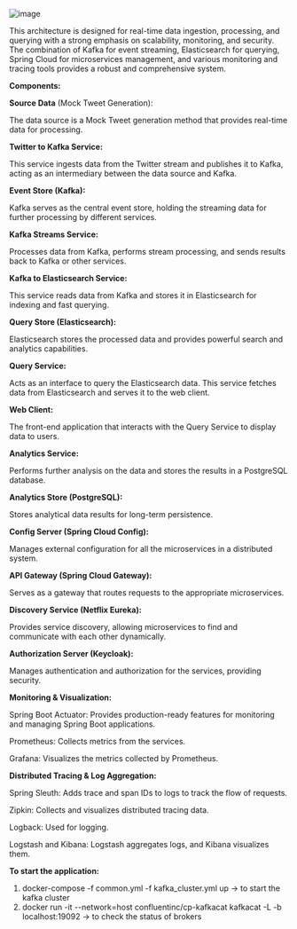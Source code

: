 ![image](https://github.com/vaibhavv1904/Event-Driven-Microservices/assets/41747438/5fd1f6f4-e421-4627-812f-5abe0867f293)

This architecture is designed for real-time data ingestion, processing, and querying with a strong emphasis on scalability, monitoring, and security. The combination of Kafka for event streaming, Elasticsearch for querying, Spring Cloud for microservices management, and various monitoring and tracing tools provides a robust and comprehensive system.

**Components:**

**Source Data** (Mock Tweet Generation):

The data source is a Mock Tweet generation method that provides real-time data for processing.

**Twitter to Kafka Service:**

This service ingests data from the Twitter stream and publishes it to Kafka, acting as an intermediary between the data source and Kafka.

**Event Store (Kafka):**

Kafka serves as the central event store, holding the streaming data for further processing by different services.

**Kafka Streams Service:**

Processes data from Kafka, performs stream processing, and sends results back to Kafka or other services.

**Kafka to Elasticsearch Service:**

This service reads data from Kafka and stores it in Elasticsearch for indexing and fast querying.

**Query Store (Elasticsearch):**

Elasticsearch stores the processed data and provides powerful search and analytics capabilities.

**Query Service:**

Acts as an interface to query the Elasticsearch data. This service fetches data from Elasticsearch and serves it to the web client.

**Web Client:**

The front-end application that interacts with the Query Service to display data to users.

**Analytics Service:**

Performs further analysis on the data and stores the results in a PostgreSQL database.

**Analytics Store (PostgreSQL):**

Stores analytical data results for long-term persistence.

**Config Server (Spring Cloud Config):**

Manages external configuration for all the microservices in a distributed system.

**API Gateway (Spring Cloud Gateway):**

Serves as a gateway that routes requests to the appropriate microservices.

**Discovery Service (Netflix Eureka):**

Provides service discovery, allowing microservices to find and communicate with each other dynamically.

**Authorization Server (Keycloak):**

Manages authentication and authorization for the services, providing security.

**Monitoring & Visualization:**

Spring Boot Actuator: Provides production-ready features for monitoring and managing Spring Boot applications.

Prometheus: Collects metrics from the services.

Grafana: Visualizes the metrics collected by Prometheus.

**Distributed Tracing & Log Aggregation:**

Spring Sleuth: Adds trace and span IDs to logs to track the flow of requests.

Zipkin: Collects and visualizes distributed tracing data.

Logback: Used for logging.

Logstash and Kibana: Logstash aggregates logs, and Kibana visualizes them.

**To start the application:**

1. docker-compose -f common.yml -f kafka_cluster.yml up -> to start the kafka cluster
2. docker run -it --network=host confluentinc/cp-kafkacat kafkacat -L -b localhost:19092 -> to check the status of brokers 
